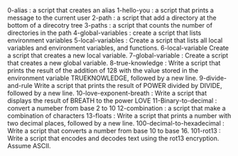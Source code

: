 0-alias
: a script that creates an alias
1-hello-you
: a script that prints a message to the current user
2-path
: a script that add a directory at the bottom of a direcotry tree
3-paths
: a script that counts the number of directories in the path
4-global-variables
: create a script that lists environment variables
5-local-variables
: Create a script that lists all local variables and environment variables, and functions.
6-local-variable
Create a script that creates a new local variable.
7-global-variable
: Create a script that creates a new global variable.
8-true-knowledge
: Write a script that prints the result of the addition of 128 with the value stored in the environment variable TRUEKNOWLEDGE, followed by a new line.
9-divide-and-rule
Write a script that prints the result of POWER divided by DIVIDE, followed by a new line.
10-love-exponent-breath
: Write a script that displays the result of BREATH to the power LOVE
11-Binary-to-decimal 
: convert a numeber from base 2 to 10
12-combination
: a script that make a combination of characters
13-floats 
: Write a script that prints a number with two decimal places, followed by a new line.
100-decimal-to-hexadecimal
: Write a script that converts a number from base 10 to base 16.
101-rot13
: Write a script that encodes and decodes text using the rot13 encryption. Assume ASCII.
